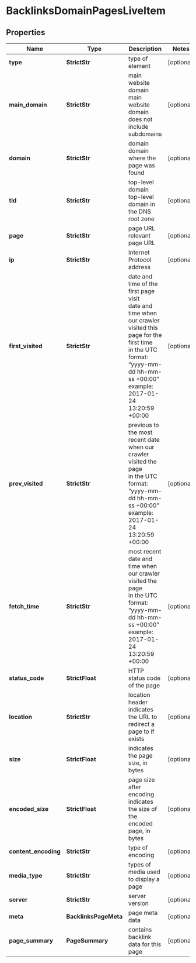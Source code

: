 # BacklinksDomainPagesLiveItem


## Properties

| Name | Type | Description | Notes |
|------------ | ------------- | ------------- | -------------|
**type** | **StrictStr** | type of element |[optional]|
**main_domain** | **StrictStr** | main website domain<br>main website domain does not include subdomains |[optional]|
**domain** | **StrictStr** | domain<br>domain where the page was found |[optional]|
**tld** | **StrictStr** | top-level domain<br>top-level domain in the DNS root zone |[optional]|
**page** | **StrictStr** | page URL<br>relevant page URL |[optional]|
**ip** | **StrictStr** | Internet Protocol address |[optional]|
**first_visited** | **StrictStr** | date and time of the first page visit<br>date and time when our crawler visited this page for the first time<br>in the UTC format: “yyyy-mm-dd hh-mm-ss +00:00”<br>example:<br>2017-01-24 13:20:59 +00:00 |[optional]|
**prev_visited** | **StrictStr** | previous to the most recent date when our crawler visited the page<br>in the UTC format: “yyyy-mm-dd hh-mm-ss +00:00”<br>example:<br>2017-01-24 13:20:59 +00:00 |[optional]|
**fetch_time** | **StrictStr** | most recent date and time when our crawler visited the page<br>in the UTC format: “yyyy-mm-dd hh-mm-ss +00:00”<br>example:<br>2017-01-24 13:20:59 +00:00 |[optional]|
**status_code** | **StrictFloat** | HTTP status code of the page |[optional]|
**location** | **StrictStr** | location header<br>indicates the URL to redirect a page to if exists |[optional]|
**size** | **StrictFloat** | indicates the page size, in bytes |[optional]|
**encoded_size** | **StrictFloat** | page size after encoding<br>indicates the size of the encoded page, in bytes |[optional]|
**content_encoding** | **StrictStr** | type of encoding |[optional]|
**media_type** | **StrictStr** | types of media used to display a page |[optional]|
**server** | **StrictStr** | server version |[optional]|
**meta** | **BacklinksPageMeta** | page meta data |[optional]|
**page_summary** | **PageSummary** | contains backlink data for this page |[optional]|
